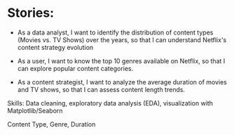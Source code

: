 # Stories:

- As a data analyst, I want to identify the distribution of content types (Movies vs. TV Shows) over the years, so that I can
understand Netflix's content strategy evolution

- As a user, I want to know the top 10 genres available on Netflix, so that I can explore popular content categories.

- As a content strategist, I want to analyze the average duration of movies and TV shows, so that I can assess content length trends.

Skills: Data cleaning, exploratory data analysis (EDA), visualization with Matplotlib/Seaborn

Content Type, Genre, Duration